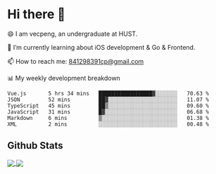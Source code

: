 
# Hi there 👋
😄 I am vecpeng, an undergraduate at HUST.

🌱 I’m currently learning about iOS development & Go & Frontend.

📫 How to reach me: 841298391cp@gmail.com

📊 My weekly development breakdown
<!--START_SECTION:waka-->

```text
Vue.js       5 hrs 34 mins   █████████████████▓░░░░░░░   70.63 %
JSON         52 mins         ██▓░░░░░░░░░░░░░░░░░░░░░░   11.07 %
TypeScript   45 mins         ██▒░░░░░░░░░░░░░░░░░░░░░░   09.60 %
JavaScript   31 mins         █▓░░░░░░░░░░░░░░░░░░░░░░░   06.68 %
Markdown     6 mins          ▒░░░░░░░░░░░░░░░░░░░░░░░░   01.38 %
XML          2 mins          ░░░░░░░░░░░░░░░░░░░░░░░░░   00.48 %
```

<!--END_SECTION:waka-->

## Github Stats
<a href="https://github.com/anuraghazra/github-readme-stats">
  <img align="center" src="https://github-readme-stats.vercel.app/api?username=vecpeng&count_private=true&hide=stars" />
</a>
<a href="https://github.com/anuraghazra/convoychat">
  <img align="center" src="https://github-readme-stats.vercel.app/api/top-langs/?username=vecpeng&layout=compact" />
</a>
